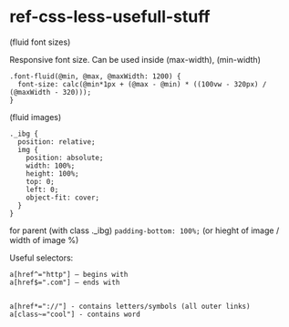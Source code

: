 # ref-css-less-usefull-stuff 


(fluid font sizes)

Responsive font size.
Can be used inside (max-width), (min-width)

```
.font-fluid(@min, @max, @maxWidth: 1200) {
  font-size: calc(@min*1px + (@max - @min) * ((100vw - 320px) / (@maxWidth - 320)));
}
```


(fluid images)

```
._ibg {
  position: relative;
  img {
    position: absolute;
    width: 100%;
    height: 100%;
    top: 0;
    left: 0;
    object-fit: cover;
  }
}
```

for parent (with class ._ibg)
`padding-bottom: 100%;` (or hieght of image / width of image %)

Useful selectors:
```
a[href^="http"] — begins with
a[href$=".com"] — ends with


a[href*="://"] - contains letters/symbols (all outer links)
a[class~="cool"] - contains word
```
